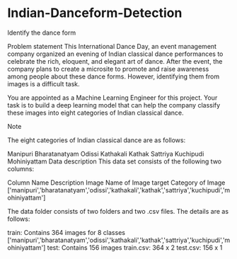 # Indian-Danceform-Detection

Identify the dance form

Problem statement
This International Dance Day, an event management company organized an evening of Indian classical dance performances to celebrate the rich, eloquent, and elegant art of dance. After the event, the company plans to create a microsite to promote and raise awareness among people about these dance forms. However, identifying them from images is a difficult task.

You are appointed as a Machine Learning Engineer for this project. Your task is to build a deep learning model that can help the company classify these images into eight categories of Indian classical dance.

Note

The eight categories of Indian classical dance are as follows:

Manipuri
Bharatanatyam
Odissi
Kathakali
Kathak
Sattriya
Kuchipudi
Mohiniyattam
Data description
This data set consists of the following two columns:

Column Name	Description
Image	Name of Image
target	Category of Image ['manipuri','bharatanatyam','odissi','kathakali','kathak','sattriya','kuchipudi','mohiniyattam']

The data folder consists of two folders and two .csv files. The details are as follows:

train: Contains 364 images for 8 classes ['manipuri','bharatanatyam','odissi','kathakali','kathak','sattriya','kuchipudi','mohiniyattam']
test: Contains 156 images
train.csv: 364 x 2
test.csv: 156 x 1
